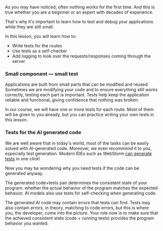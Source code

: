 As you may have noticed, often nothing works for the first time.
And this is true whether you are a beginner or an expert with decades of experience.

That's why it's important to learn how to test and debug your applications while they are still small.

In this lesson, you will learn how to:
- Write tests for the routes
- Use tests as a self-checker
- Add logging to look over the requests/responses coming through the server

### Small component — small test
Applications are built from small parts that can be modified and reused. 
Sometimes we are modifying your code and to ensure everything still works correctly, testing each part is important.
Tests help keep the application reliable and functional, giving confidence that nothing was broken.

In our course, we will have one or more tests for each route.
Most of them will be given to you already, but you can practice writing your own tests in this lesson.

### Tests for the AI generated code
We are well aware that in today's world, most of the tasks can be easily solved with AI-generated code.
Moreover, we even recommend it to you, especially test generation. Modern IDEs such as WebStorm [can generate tests](https://www.jetbrains.com/help/webstorm/generate-tests.html) in one click!

Now you may be wondering why you need tests if the code can be generated anyway.

The generated code+tests pair determines the consistent state of your program: whether the actual behavior of the program matches the expected behavior.
AI models also use tests for self-checking when generating code.

The generated AI code may contain errors that tests can find.
Tests may also contain errors, in theory, matching to code errors, but this is where you, the developer, come into the picture. Your role now is to make sure
that the achieved consistent state (code + running tests) provides the program behavior you wanted.
